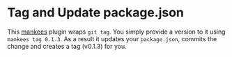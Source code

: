 # Tag and Update package.json

This [mankees](https://github.com/mankees/cli) plugin wraps `git tag`. You simply provide a version to it using `mankees tag 0.1.3`. As a result it updates your `package.json`, commits the change and creates a tag (v0.1.3) for you.

